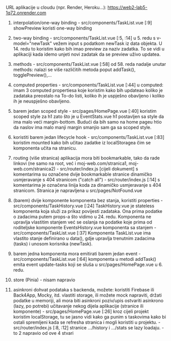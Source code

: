 URL aplikacije u cloudu (npr. Render, Heroku...):
		https://web2-lab5-1q72.onrender.com

1. interpolation/one-way binding
		- src/components/TaskList.vue	 [:9]  showPreview koristi one-way binding

2. two-way binding
		- src/components/TaskList.vue  [:5, :14]  u 5. redu s v-model="newTask" vežem input s podatkom newTask iz data objekta. U 14. redu to koristim kako bih imao preview za naziv zadatka. To se vidi u aplikaciji kada idemo unjeti novi zadatak da se preview uživo updatea.
      
3. methods
		- src/components/TaskList.vue	 [:58]  od 58. reda nadalje unutar methods: nalazi se više različitih metoda poput addTask(), togglePreview(),...	
 
4. computed properties
		- src/components/TaskList.vue  [:44]  u computed: imam 3 computed propertiesa koje koristim kako bih updateao koliko je zadataka preostalo na To-do listi, koliko ih je uspješno obavljeno i koliko ih je neuspješno obavljeno.

5. barem jedan scoped style
		- src/pages/HomePage.vue  [:40]  koristim scoped style za h1 zato što je u EventStats.vue h1 postavljen sa style da ima malo veći margin-bottom. Budući da bih samo na home pageu htio da naslov ima malo manji margin smanjio sam ga sa scoped style.

6. koristiti barem jedan lifecycle hook
		- src/components/TaskList.vue  [:83]  koristim mounted kako bih učitao zadatke iz localStoragea čim se komponenta učita na stranicu.

7. routing (više stranica)
		aplikacija mora biti bookmarkable, tako da rade linkovi (ne samo na root, već i moj-web.com/stranica1, moj-web.com/stranica2)
			- src/router/index.js  [cijeli dokument]  s komentarima su označene dvije bookmarkable stranice
		dinamičko usmjeravanje s 404 stranicom ("catch all")
			- src/router/index.js [:14]  s komentarima je označena linija koda za dinamičko usmjeravanje s 404 stranicom. Stranica je napravljena u src/pages/NotFound.vue 
   
8. (barem) dvije komponente
        	komponenta bez stanja, koristiti properties
         	- src/components/TaskHistory.vue  [:24]  TaskHistory.vue je stateless komponenta koja služi za prikaz povijesti zadataka. Ona prima podatke o zadacima putem props-a što vidimo u 24. redu. Komponenta ne upravlja vlastitim stanjem već se oslanja na podatke koje prima od roditeljske komponente EventsHistory.vue
        	komponenta sa stanjem
         	- src/components/TaskList.vue  [:37]  Komponenta TaskList.vue ima vlastito stanje definirano u data(), gdje upravlja trenutnim zadacima (tasks) i unosom korisnika (newTask).

9. barem jedna komponenta mora emitirati barem jedan event
		- src/components/TaskList.vue  [:64]  komponenta u metodi addTask() emita event update-tasks koji se sluša u src/pages/HomePage.vue u 6. redu.

10. store (Pinia)
		- nisam napravio

11. asinkroni dohvat podataka s backenda, možete:
			koristiti Firebase ili Back4App, Mocky, itd.
        	vlastiti storage, ili
        	možete mock napraviti, držati podatke u memoriji, ali mora biti asinkroni poziv/upis
        	ostvariti asinkrono (lazy, po potrebi) učitavanje nekog dijela aplikacije (stranice ili komponente)
					- src/pages/HomePage.vue [:26]  kroz cijeli projekt koristim localStorage, tu se jasno vidi kako ga punim s taskovima kako bi ostali spremljeni kada se refresha stranica i mogli koristiti u projektu.
            	- src/router/index.js  [:8, :12]  stranice .../history i .../stats se lazy loadaju.
            	- to 2 napravio od ove 4 stvari





